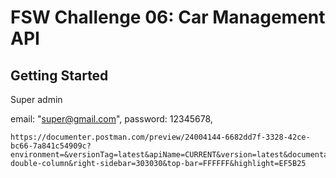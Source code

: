 # FSW Challenge 06: Car Management API

## Getting Started


Super admin

 email: "super@gmail.com",
 password: 12345678,


 
```
https://documenter.postman.com/preview/24004144-6682dd7f-3328-42ce-bc66-7a841c54909c?environment=&versionTag=latest&apiName=CURRENT&version=latest&documentationLayout=classic-double-column&right-sidebar=303030&top-bar=FFFFFF&highlight=EF5B25